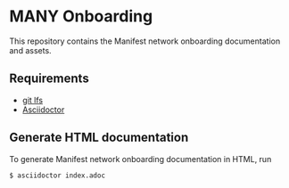 # MANY Onboarding
This repository contains the Manifest network onboarding documentation and assets.

## Requirements
* [git lfs](https://git-lfs.com/)
* [Asciidoctor](https://docs.asciidoctor.org/asciidoctor/latest/install/)

## Generate HTML documentation
To generate Manifest network onboarding documentation in HTML, run
```shell
$ asciidoctor index.adoc
```
